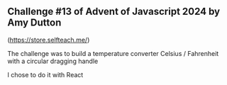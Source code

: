## Challenge #13 of Advent of Javascript 2024 by Amy Dutton

(https://store.selfteach.me/)

The challenge was to build a temperature converter Celsius / Fahrenheit with a circular dragging handle

I chose to do it with React